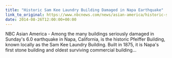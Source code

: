 ```yaml
---
title: "Historic Sam Kee Laundry Building Damaged in Napa Earthquake"
link_to_original: https://www.nbcnews.com/news/asian-america/historic-sam-kee-laundry-building-damaged-napa-earthquake-n188486  
date: 2014-08-26T12:00:00+00:00
---
```

  
NBC Asian America - Among the many buildings seriously damaged in Sunday's 6.0 earthquake in Napa, California, is the historic Pfeiffer Building, known locally as the Sam Kee Laundry Building. Built in 1875, it is Napa's first stone building and oldest surviving commercial building...  



